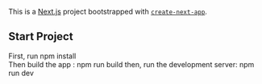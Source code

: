 This is a [Next.js](https://nextjs.org) project bootstrapped with [`create-next-app`](https://nextjs.org/docs/app/api-reference/cli/create-next-app).

## Start Project
First, run npm install  
Then build the app : npm run build
then, run the development server:  npm run dev


